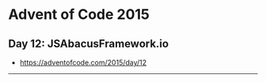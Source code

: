 # Advent of Code 2015 #
## Day 12: JSAbacusFramework.io ##
* https://adventofcode.com/2015/day/12
---